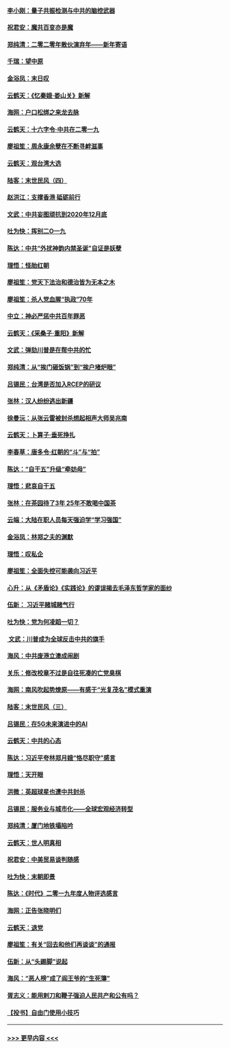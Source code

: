 #### [李小刚：量子共振检测与中共的脑控武器](../pages/nsc993/n11754518.md?t=12310201) 
#### [祝君安：魔共百变亦是魔](../pages/nsc993/n11754469.md?t=12310201) 
#### [郑纯清：二零二零年散伙演弃年——新年寄语](../pages/nsc993/n11754195.md?t=12310201) 
#### [千瑞：望中原](../pages/nsc993/n11754159.md?t=12310201) 
#### [金浴凤：末日叹](../pages/nsc993/n11752359.md?t=12310201) 
#### [云鹤天：《忆秦娥‧娄山关》新解](../pages/nsc993/n11752348.md?t=12310201) 
#### [海网：户口松绑之来龙去脉](../pages/nsc993/n11752328.md?t=12310201) 
#### [云鹤天：十六字令‧中共在二零一九](../pages/nsc993/n11752305.md?t=12310201) 
#### [廖祖笙：周永康余孽在不断寻衅滋事](../pages/nsc993/n11751013.md?t=12310201) 
#### [云鹤天：观台湾大选](../pages/nsc993/n11751007.md?t=12310201) 
#### [陆客：末世民风（四）](../pages/nsc993/n11749203.md?t=12310201) 
#### [赵洪江：支撑香港 砥砺前行](../pages/nsc993/n11748482.md?t=12310201) 
#### [文武：中共妄图顽抗到2020年12月底](../pages/nsc993/n11748446.md?t=12310201) 
#### [吐为快：挥别二O一九](../pages/nsc993/n11748411.md?t=12310201) 
#### [陈达：中共“外扰神韵内禁圣诞”自证是妖孽](../pages/nsc993/n11748226.md?t=12310201) 
#### [理悟：怪胎红朝](../pages/nsc993/n11748206.md?t=12310201) 
#### [廖祖笙：党天下法治和德治皆为无本之木](../pages/nsc993/n11748135.md?t=12310201) 
#### [廖祖笙：杀人党血腥“执政”70年](../pages/nsc993/n11745144.md?t=12310201) 
#### [中立：神必严惩中共百年罪恶](../pages/nsc993/n11744970.md?t=12310201) 
#### [云鹤天：《采桑子‧重阳》新解](../pages/nsc993/n11744948.md?t=12310201) 
#### [文武：弹劾川普是在帮中共的忙](../pages/nsc993/n11744758.md?t=12310201) 
#### [郑纯清：从“挨门砸饭锅”到“挨户堵炉眼”](../pages/nsc993/n11744745.md?t=12310201) 
#### [吕锡民：台湾是否加入RCEP的研议](../pages/nsc993/n11744701.md?t=12310201) 
#### [张林：汉人纷纷逃出新疆](../pages/nsc993/n11743530.md?t=12310201) 
#### [徐曼沅：从张云雷被封杀想起相声大师吴兆南](../pages/nsc993/n11741816.md?t=12310201) 
#### [云鹤天：卜算子‧垂死挣扎](../pages/nsc993/n11739956.md?t=12310201) 
#### [李春草：唐多令‧红朝的“斗”与“拍”](../pages/nsc993/n11739830.md?t=12310201) 
#### [陈达：“自干五”升级“牵妨母”](../pages/nsc993/n11739724.md?t=12310201) 
#### [理悟：悲哀自干五](../pages/nsc993/n11739547.md?t=12310201) 
#### [张林：在茶园待了3年 25年不敢喝中国茶](../pages/nsc993/n11739240.md?t=12310201) 
#### [云端：大陆在职人员每天强迫学“学习强国”](../pages/nsc993/n11738735.md?t=12310201) 
#### [金浴凤：林郑之夫的渊默](../pages/nsc993/n11737735.md?t=12310201) 
#### [理悟：叹私企](../pages/nsc993/n11737715.md?t=12310201) 
#### [廖祖笙：全面失控可能袭向习近平](../pages/nsc993/n11737704.md?t=12310201) 
#### [心升：从《矛盾论》《实践论》的谬误揭去毛泽东哲学家的面纱](../pages/nsc993/n11736962.md?t=12310201) 
#### [伍新： 习近平赌城赌气行](../pages/nsc993/n11736929.md?t=12310201) 
#### [吐为快：党为何凌蹈一切？](../pages/nsc993/n11736915.md?t=12310201) 
#### [ 文武：川普成为全球反击中共的旗手](../pages/nsc993/n11736882.md?t=12310201) 
#### [海风：中共废港立澳成闹剧](../pages/nsc993/n11735857.md?t=12310201) 
#### [关乐：修改校章不过是自往死凑的亡党臭棋](../pages/nsc993/n11735097.md?t=12310201) 
#### [海网：南风吹起势燎原——有感于“光复茂名”模式重演](../pages/nsc993/n11732308.md?t=12310201) 
#### [陆客：末世民风（三）](../pages/nsc993/n11732211.md?t=12310201) 
#### [吕锡民：在5G未来演进中的AI](../pages/nsc993/n11730010.md?t=12310201) 
#### [云鹤天：中共的心态](../pages/nsc993/n11729906.md?t=12310201) 
#### [陈达：习近平夸林郑月娥“恪尽职守”感言](../pages/nsc993/n11729881.md?t=12310201) 
#### [理悟：天开眼](../pages/nsc993/n11729699.md?t=12310201) 
#### [洪微：英超球星也遭中共封杀](../pages/nsc993/n11727243.md?t=12310201) 
#### [吕锡民：服务业与城市化——全球宏观经济转型](../pages/nsc993/n11725845.md?t=12310201) 
#### [郑纯清：厦门地铁塌陷吟](../pages/nsc993/n11725813.md?t=12310201) 
#### [云鹤天：世人明真相](../pages/nsc993/n11725621.md?t=12310201) 
#### [祝君安：中美贸易谈判随感](../pages/nsc993/n11725609.md?t=12310201) 
#### [吐为快：末朝即景](../pages/nsc993/n11723365.md?t=12310201) 
#### [陈达：《时代》二零一九年度人物评选感言](../pages/nsc993/n11723337.md?t=12310201) 
#### [海网：正告张晓明们](../pages/nsc993/n11723228.md?t=12310201) 
#### [云鹤天：退党](../pages/nsc993/n11723056.md?t=12310201) 
#### [廖祖笙：有关“回去和他们再谈谈”的通报](../pages/nsc993/n11722442.md?t=12310201) 
#### [伍新：从“头踢脚”说起](../pages/nsc993/n11722429.md?t=12310201) 
#### [海风：“恶人榜”成了阎王爷的“生死簿”](../pages/nsc993/n11722272.md?t=12310201) 
#### [胥志义：能用剌刀和鞭子强迫人民共产和公有吗？](../pages/nsc993/n11720569.md?t=12310201) 
#### [【投书】自由门使用小技巧](../pages/nsc993/n11720180.md?t=12310201) 

----
#### [ >>> 更早内容 <<< ](../indexes/nsc993-earlier.md)
